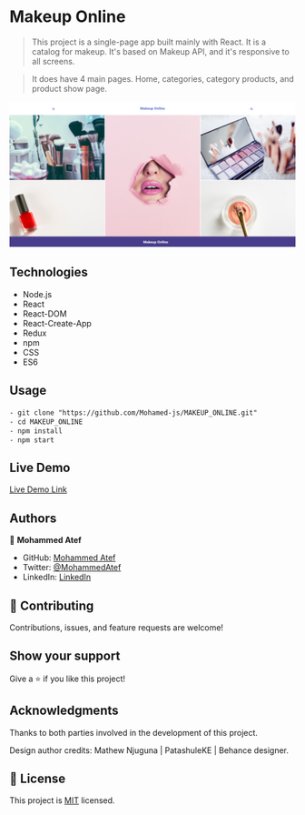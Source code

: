 # Makeup Online

> This project is a single-page app built mainly with React. It is a catalog for makeup. It's based on Makeup API, and it's responsive to all screens.

> It does have 4 main pages. Home, categories, category products, and product show page.

![screenshot](./screenshot.png)

## Technologies

- Node.js
- React
- React-DOM
- React-Create-App
- Redux
- npm
- CSS
- ES6

## Usage

```
- git clone "https://github.com/Mohamed-js/MAKEUP_ONLINE.git"
- cd MAKEUP_ONLINE
- npm install
- npm start
```

## Live Demo

[Live Demo Link](https://makeup-online.herokuapp.com/)

## Authors

👤 **Mohammed Atef**

- GitHub: [Mohammed Atef](https://github.com/Mohamed-js)
- Twitter: [@MohammedAtef](https://twitter.com/Demovejetta)
- LinkedIn: [LinkedIn](https://www.linkedin.com/in/mohamed-js/)

## 🤝 Contributing

Contributions, issues, and feature requests are welcome!

## Show your support

Give a ⭐️ if you like this project!

## Acknowledgments

Thanks to both parties involved in the development of this project.

Design author credits: Mathew Njuguna | PatashuleKE | Behance designer.

## 📝 License

This project is [MIT](https://github.com/Mohamed-js/Capstone-Project-1/blob/dev-area/LICENSE.md) licensed.
